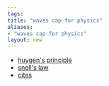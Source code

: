```yaml
---
tags: 
title: "waves cap for physics"
aliases:
- "waves cap for physics"
layout: new
---
```


- [huygen's principle](huygen.md)
- [snell's law](snells.md)
- [cites](cites.md)